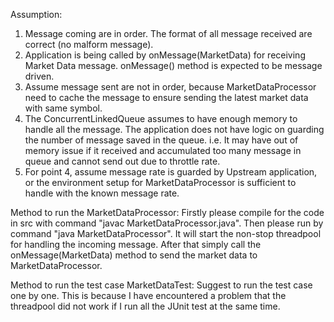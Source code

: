 Assumption:
1. Message coming are in order. The format of all message received are correct (no malform message).
2. Application is being called by onMessage(MarketData) for receiving Market Data message. onMessage() method is expected to be message driven.
3. Assume message sent are not in order, because MarketDataProcessor need to cache the message to ensure sending the latest market data with same symbol.
4. The ConcurrentLinkedQueue assumes to have enough memory to handle all the message. The application does not have logic on guarding the number of message saved in the queue. i.e. It may have out of memory issue if it received and accumulated too many message in queue and cannot send out due to throttle rate.
5. For point 4, assume message rate is guarded by Upstream application, or the environment setup for MarketDataProcessor is sufficient to handle with the known message rate.

Method to run the MarketDataProcessor:
Firstly please compile for the code in src with command "javac MarketDataProcessor.java". Then please run by command "java MarketDataProcessor". It will start the non-stop threadpool for handling the incoming message. After that simply call the onMessage(MarketData) method to send the market data to MarketDataProcessor.

Method to run the test case MarketDataTest:
Suggest to run the test case one by one. This is because I have encountered a problem that the threadpool did not work if I run all the JUnit test at the same time.
